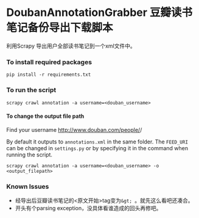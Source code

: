 DoubanAnnotationGrabber 豆瓣读书笔记备份导出下载脚本
==================
利用Scrapy 导出用户全部读书笔记到一个xml文件中。

### To install required packages

`pip install -r requirements.txt`

### To run the script
`scrapy crawl annotation -a username=<douban_username>`

#### To change the output file path

Find your username http://www.douban.com/people/<username>/

By default it outputs to `annotations.xml` in the same folder. The `FEED_URI` can be changed in `settings.py` or by specifying it in the command when running the script.

`scrapy crawl annotation -a username=<douban_username> -o <output_filepath>`

### Known Issues
- 经导出后豆瓣读书笔记的<原文开始>tag变为`&gt; `。就先这么看吧还凑合。
- 开头有个parsing exception，没具体看谁造成的回头再修吧。
